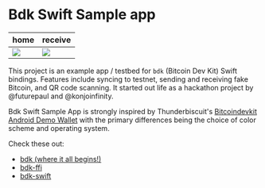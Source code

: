 # Bdk Swift Sample app

| home                                                                                                     | receive                                                                                                  |
| -------------------------------------------------------------------------------------------------------- | -------------------------------------------------------------------------------------------------------- |
| ![](https://user-images.githubusercontent.com/543668/145661411-74b74b5c-77be-49ec-b305-9c4d70ac038a.png) | ![](https://user-images.githubusercontent.com/543668/145661417-85a9f11d-f334-426a-bc77-f7ee80cf218e.png) |

This project is an example app / testbed for `bdk` (Bitcoin Dev Kit) Swift bindings. Features include syncing to testnet, sending and receiving fake Bitcoin, and QR code scanning. It started out life as a hackathon project by @futurepaul and @konjoinfinity.

Bdk Swift Sample App is strongly inspired by Thunderbiscuit's [Bitcoindevkit Android Demo Wallet](https://github.com/thunderbiscuit/bitcoindevkit-android-sample-app) with the primary differences being the choice of color scheme and operating system.

Check these out:
 - [bdk (where it all begins!)](https://github.com/bitcoindevkit/bdk)
 - [bdk-ffi](https://github.com/bitcoindevkit/bdk-ffi)
 - [bdk-swift](https://github.com/bitcoindevkit/bdk-swift)
